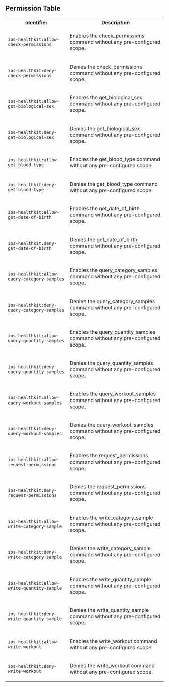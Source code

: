 
## Permission Table

<table>
<tr>
<th>Identifier</th>
<th>Description</th>
</tr>


<tr>
<td>

`ios-healthkit:allow-check-permissions`

</td>
<td>

Enables the check_permissions command without any pre-configured scope.

</td>
</tr>

<tr>
<td>

`ios-healthkit:deny-check-permissions`

</td>
<td>

Denies the check_permissions command without any pre-configured scope.

</td>
</tr>

<tr>
<td>

`ios-healthkit:allow-get-biological-sex`

</td>
<td>

Enables the get_biological_sex command without any pre-configured scope.

</td>
</tr>

<tr>
<td>

`ios-healthkit:deny-get-biological-sex`

</td>
<td>

Denies the get_biological_sex command without any pre-configured scope.

</td>
</tr>

<tr>
<td>

`ios-healthkit:allow-get-blood-type`

</td>
<td>

Enables the get_blood_type command without any pre-configured scope.

</td>
</tr>

<tr>
<td>

`ios-healthkit:deny-get-blood-type`

</td>
<td>

Denies the get_blood_type command without any pre-configured scope.

</td>
</tr>

<tr>
<td>

`ios-healthkit:allow-get-date-of-birth`

</td>
<td>

Enables the get_date_of_birth command without any pre-configured scope.

</td>
</tr>

<tr>
<td>

`ios-healthkit:deny-get-date-of-birth`

</td>
<td>

Denies the get_date_of_birth command without any pre-configured scope.

</td>
</tr>

<tr>
<td>

`ios-healthkit:allow-query-category-samples`

</td>
<td>

Enables the query_category_samples command without any pre-configured scope.

</td>
</tr>

<tr>
<td>

`ios-healthkit:deny-query-category-samples`

</td>
<td>

Denies the query_category_samples command without any pre-configured scope.

</td>
</tr>

<tr>
<td>

`ios-healthkit:allow-query-quantity-samples`

</td>
<td>

Enables the query_quantity_samples command without any pre-configured scope.

</td>
</tr>

<tr>
<td>

`ios-healthkit:deny-query-quantity-samples`

</td>
<td>

Denies the query_quantity_samples command without any pre-configured scope.

</td>
</tr>

<tr>
<td>

`ios-healthkit:allow-query-workout-samples`

</td>
<td>

Enables the query_workout_samples command without any pre-configured scope.

</td>
</tr>

<tr>
<td>

`ios-healthkit:deny-query-workout-samples`

</td>
<td>

Denies the query_workout_samples command without any pre-configured scope.

</td>
</tr>

<tr>
<td>

`ios-healthkit:allow-request-permissions`

</td>
<td>

Enables the request_permissions command without any pre-configured scope.

</td>
</tr>

<tr>
<td>

`ios-healthkit:deny-request-permissions`

</td>
<td>

Denies the request_permissions command without any pre-configured scope.

</td>
</tr>

<tr>
<td>

`ios-healthkit:allow-write-category-sample`

</td>
<td>

Enables the write_category_sample command without any pre-configured scope.

</td>
</tr>

<tr>
<td>

`ios-healthkit:deny-write-category-sample`

</td>
<td>

Denies the write_category_sample command without any pre-configured scope.

</td>
</tr>

<tr>
<td>

`ios-healthkit:allow-write-quantity-sample`

</td>
<td>

Enables the write_quantity_sample command without any pre-configured scope.

</td>
</tr>

<tr>
<td>

`ios-healthkit:deny-write-quantity-sample`

</td>
<td>

Denies the write_quantity_sample command without any pre-configured scope.

</td>
</tr>

<tr>
<td>

`ios-healthkit:allow-write-workout`

</td>
<td>

Enables the write_workout command without any pre-configured scope.

</td>
</tr>

<tr>
<td>

`ios-healthkit:deny-write-workout`

</td>
<td>

Denies the write_workout command without any pre-configured scope.

</td>
</tr>
</table>

